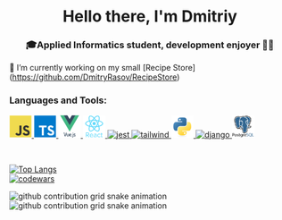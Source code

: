 ﻿<h1 align="center">Hello there, I'm Dmitriy</h1>

<h3 align="center">🎓Applied Informatics student, development enjoyer 👨‍💻</h3>

🔭 I’m currently working on my small [Recipe Store] (https://github.com/DmitryRasov/RecipeStore)
<p align="left">
</p>

<h3 align="left">Languages and Tools:</h3>
<p align="left"> <a style='border: none' href="https://developer.mozilla.org/en-US/docs/Web/JavaScript" target="_blank" rel="noreferrer"> <img src="https://raw.githubusercontent.com/devicons/devicon/master/icons/javascript/javascript-original.svg" alt="javascript" width="40" height="40"/> </a> <a href="https://www.typescriptlang.org/" target="_blank" rel="noreferrer"> <img src="https://raw.githubusercontent.com/devicons/devicon/master/icons/typescript/typescript-original.svg" alt="typescript" width="40" height="40"/> </a> <a href="https://vuejs.org/" target="_blank" rel="noreferrer"> <img src="https://raw.githubusercontent.com/devicons/devicon/master/icons/vuejs/vuejs-original-wordmark.svg" alt="vuejs" width="40" height="40"/> </a> <a href="https://reactjs.org/" target="_blank" rel="noreferrer"> <img src="https://raw.githubusercontent.com/devicons/devicon/master/icons/react/react-original-wordmark.svg" alt="react" width="40" height="40"/> </a> <a href="https://jestjs.io" target="_blank" rel="noreferrer"> <img src="https://www.vectorlogo.zone/logos/jestjsio/jestjsio-icon.svg" alt="jest" width="40" height="40"/> </a> <a href="https://tailwindcss.com/" target="_blank" rel="noreferrer"> <img src="https://www.vectorlogo.zone/logos/tailwindcss/tailwindcss-icon.svg" alt="tailwind" width="40" height="40"/> </a> <a href="https://www.python.org" target="_blank" rel="noreferrer"> <img src="https://raw.githubusercontent.com/devicons/devicon/master/icons/python/python-original.svg" alt="python" width="40" height="40"/> </a> <a href="https://www.djangoproject.com/" target="_blank" rel="noreferrer"> <img src="https://cdn.worldvectorlogo.com/logos/django.svg" alt="django" width="40" height="40"/> </a> <a href="https://www.postgresql.org" target="_blank" rel="noreferrer"> <img src="https://raw.githubusercontent.com/devicons/devicon/master/icons/postgresql/postgresql-original-wordmark.svg" alt="postgresql" width="40" height="40"/> </a>  </p>

<br>

[![Top Langs](https://github-readme-stats.vercel.app/api/top-langs/?username=dmitryrasov&langs_count=8&theme=dracula&layout=compact)](https://github.com/anuraghazra/github-readme-stats)
<br>
[![codewars](https://www.codewars.com/users/DmitryRasov/badges/small)](https://www.codewars.com/users/DmitryRasov)

![github contribution grid snake animation](https://raw.githubusercontent.com/dmitryrasov/dmitryrasov/output/github-contribution-grid-snake-dark.svg#gh-dark-mode-only)![github contribution grid snake animation](https://raw.githubusercontent.com/dmitryrasov/dmitryrasov/output/github-contribution-grid-snake.svg#gh-light-mode-only)
